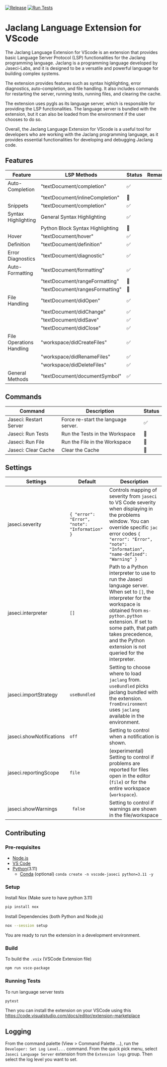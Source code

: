 [![Release](https://github.com/Jaseci-Labs/jaclang-vscode/actions/workflows/release.yml/badge.svg)](https://github.com/Jaseci-Labs/jaclang-vscode/actions/workflows/release.yml) [![Run Tests](https://github.com/Jaseci-Labs/jaclang-vscode/actions/workflows/ls_tests.yml/badge.svg)](https://github.com/Jaseci-Labs/jaclang-vscode/actions/workflows/ls_tests.yml)

# Jaclang Language Extension for VScode
The Jaclang Language Extension for VScode is an extension that provides basic Language Server Protocol (LSP) functionalities for the Jaclang programming language. Jaclang is a programming language developed by Jaseci-Labs, and it is designed to be a versatile and powerful language for building complex systems.

The extension provides features such as syntax highlighting, error diagnostics, auto-completion, and file handling. It also includes commands for restarting the server, running tests, running files, and clearing the cache.

The extension uses pygls as its language server, which is responsible for providing the LSP functionalities. The language server is bundled with the extension, but it can also be loaded from the environment if the user chooses to do so.

Overall, the Jaclang Language Extension for VScode is a useful tool for developers who are working with the Jaclang programming language, as it provides essential functionalities for developing and debugging Jaclang code.

## Features


| Feature | LSP Methods | Status | Remarks |
| ------- | ---------- | ------ | ------- |
| Auto-Completion | "textDocument/completion" | ✅ |
| | "textDocument/inlineCompletion" | 🚧 |
| Snippets | "textDocument/completion" | ✅ |
| Syntax Highlighting | General Syntax Highlighting | ✅ |
| | Python Block Syntax Highlighting | 🚧 |
| Hover | "textDocument/hover" | ✅ |
| Definition | "textDocument/definition"| ✅ |
| Error Diagnostics | "textDocument/diagnostic" | ✅ |
| Auto-Formatting | "textDocument/formatting" | ✅ |
| | "textDocument/rangeFormatting" | 🚧 |
| | "textDocument/rangesFormatting" | 🚧 |
| File Handling | "textDocument/didOpen" | ✅ |
| | "textDocument/didChange" | ✅ |
| | "textDocument/didSave" | ✅ |
| | "textDocument/didClose" | ✅ |
| File Operations Handling | "workspace/didCreateFiles" | ✅ |
| | "workspace/didRenameFiles" | ✅ |
| | "workspace/didDeleteFiles" | ✅ |
| General Methods | "textDocument/documentSymbol" | ✅ |

## Commands

| Command                | Description                         | Status |
| ---------------------- | ----------------------------------- | ------ |
| Jaseci: Restart Server | Force re-start the language server. |  ✅   |
| Jaseci: Run Tests      | Run the Tests in the Workspace  |  🚧   |
| Jaseci: Run File       | Run the File in the Workspace  |  🚧   |
| Jaseci: Clear Cache    | Clear the Cache  |  🚧   |


## Settings

| Settings | Default | Description |
| -------- | ------- | ----------- |
| jaseci.severity | `{ "error": "Error", "note": "Information" }` | Controls mapping of severity from `jaseci` to VS Code severity when displaying in the problems window. You can override specific `jac` error codes `{ "error": "Error", "note": "Information", "name-defined": "Warning" }` |
| jaseci.interpreter | `[]` | Path to a Python interpreter to use to run the Jaseci language server. When set to `[]`, the interpreter for the workspace is obtained from `ms-python.python` extension. If set to some path, that path takes precedence, and the Python extension is not queried for the interpreter. |
| jaseci.importStrategy | `useBundled` | Setting to choose where to load `jaclang` from. `useBundled` picks jaclang bundled with the extension. `fromEnvironment` uses `jaclang` available in the environment. |
| jaseci.showNotifications | `off` | Setting to control when a notification is shown. |
| jaseci.reportingScope | `file` | (experimental) Setting to control if problems are reported for files open in the editor (`file`) or for the entire workspace (`workspace`). |
| jaseci.showWarnings | ` false` | Setting to control if warnings are shown in the file/workspace |

## Contributing

### Pre-requisites

-   [Node.js](https://nodejs.org/en/)
-   [VS Code](https://code.visualstudio.com/)
-   [Python](https://www.python.org/)(3.11)
    -   [Conda](https://docs.conda.io/en/latest/) (optional) `conda create -n vscode-jaseci python=3.11 -y`

### Setup

Install Nox (Make sure to have python 3.11)

```bash
pip install nox
```

Install Dependencies (both Python and Node.js)

```bash
nox --session setup
```

You are ready to run the extension in a development environment.

### Build

To build the `.vsix` (VSCode Extension file)

```bash
npm run vsce-package
```

### Running Tests

To run language server tests

```bash
pytest
```

Then you can install the extension on your VSCode using this https://code.visualstudio.com/docs/editor/extension-marketplace

## Logging

From the command palette (View > Command Palette ...), run the `Developer: Set Log Level...` command. From the quick pick menu, select `Jaseci Language Server` extension from the `Extension logs` group. Then select the log level you want to set.
